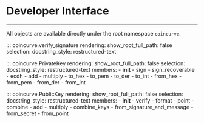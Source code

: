 # Developer Interface

-----

All objects are available directly under the root namespace `coincurve`.

::: coincurve.verify_signature
    rendering:
      show_root_full_path: false
    selection:
      docstring_style: restructured-text

::: coincurve.PrivateKey
    rendering:
      show_root_full_path: false
    selection:
      docstring_style: restructured-text
      members:
      - __init__
      - sign
      - sign_recoverable
      - ecdh
      - add
      - multiply
      - to_hex
      - to_pem
      - to_der
      - to_int
      - from_hex
      - from_pem
      - from_der
      - from_int

::: coincurve.PublicKey
    rendering:
      show_root_full_path: false
    selection:
      docstring_style: restructured-text
      members:
      - __init__
      - verify
      - format
      - point
      - combine
      - add
      - multiply
      - combine_keys
      - from_signature_and_message
      - from_secret
      - from_point
